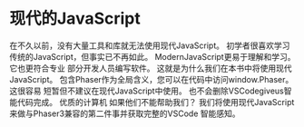 # 现代的JavaScript

在不久以前，没有大量工具和库就无法使用现代JavaScript。
初学者很喜欢学习传统的JavaScript，但事实已不再如此。
ModernJavaScript更易于理解和学习。 它也更符合专业
部分开发人员编写软件。
这就是为什么我们在本书中将使用现代JavaScript。
包含Phaser作为全局含义，您可以在代码中访问window.Phaser。 这很容易
短暂但不建议在现代JavaScript中使用。
也不会删除VSCodegiveus智能代码完成。 优质的计算机
如果他们不能帮助我们？
我们将使用现代JavaScript来做与Phaser3兼容的第二件事并获取完整的VSCode
智能感知。